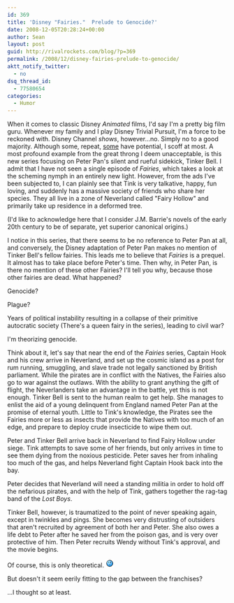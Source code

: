 ```yaml
---
id: 369
title: 'Disney "Fairies."  Prelude to Genocide?'
date: 2008-12-05T20:28:24+00:00
author: Sean
layout: post
guid: http://rivalrockets.com/blog/?p=369
permalink: /2008/12/disney-fairies-prelude-to-genocide/
aktt_notify_twitter:
  - no
dsq_thread_id:
  - 77580654
categories:
  - Humor
---
```

When it comes to classic Disney _Animated_ films, I'd say I'm a pretty big film guru. Whenever my family and I play Disney Trivial Pursuit, I'm a force to be reckoned with. Disney Channel _shows_, however...no. Simply no to a good majority. Although some, repeat, <span style="text-decoration: underline;">some</span> have potential, I scoff at most. A most profound example from the great throng I deem unacceptable, is this new series focusing on Peter Pan's silent and rueful sidekick, Tinker Bell. I admit that I have not seen a single episode of _Fairies_, which takes a look at the scheming nymph in an entirely new light. However, from the ads I've been subjected to, I can plainly see that Tink is very talkative, happy, fun loving, and suddenly has a massive society of friends who share her species. They all live in a zone of Neverland called "Fairy Hollow" and primarily take up residence in a deformed tree.

(I'd like to acknowledge here that I consider J.M. Barrie's novels of the early 20th century to be of separate, yet superior canonical origins.)

I notice in this series, that there seems to be no reference to Peter Pan at all, and conversely, the Disney adaptation of Peter Pan makes no mention of Tinker Bell's fellow fairies. This leads me to believe that _Fairies_ is a prequel. It almost has to take place before Peter's time. Then why, in Peter Pan, is there no mention of these other Fairies? I'll tell you why, because those other fairies are dead. What happened?

Genocide?
  
Plague?
  
Years of political instability resulting in a collapse of their primitive autocratic society (There's a queen fairy in the series), leading to civil war?

I'm theorizing genocide.

Think about it, let's say that near the end of the _Fairies_ series, Captain Hook and his crew arrive in Neverland, and set up the cosmic island as a post for rum running, smuggling, and slave trade not legally sanctioned by British parliament. While the pirates are in conflict with the Natives, the Fairies also go to war against the outlaws. With the ability to grant anything the gift of flight, the Neverlanders take an advantage in the battle, yet this is not enough. Tinker Bell is sent to the human realm to get help. She manages to enlist the aid of a young delinquent from England named Peter Pan at the promise of eternal youth. Little to Tink's knowledge, the Pirates see the Fairies more or less as insects that provide the Natives with too much of an edge, and prepare to deploy crude insecticide to wipe them out.

Peter and Tinker Bell arrive back in Neverland to find Fairy Hollow under siege. Tink attempts to save some of her friends, but only arrives in time to see them dying from the noxious pesticide. Peter saves her from inhaling too much of the gas, and helps Neverland fight Captain Hook back into the bay.

Peter decides that Neverland will need a standing militia in order to hold off the nefarious pirates, and with the help of Tink, gathers together the rag-tag band of the _Lost Boys_.

Tinker Bell, however, is traumatized to the point of never speaking again, except in twinkles and pings. She becomes very distrusting of outsiders that aren't recruited by agreement of both her and Peter. She also owes a life debt to Peter after he saved her from the poison gas, and is very over protective of him. Then Peter recruits Wendy without Tink's approval, and the movie begins.

Of course, this is only theoretical. <img title="Sweating a little..." src="/content/2008/12/animesweat.gif" alt="^^;" />
  
But doesn't it seem eerily fitting to the gap between the franchises?

...I thought so at least.